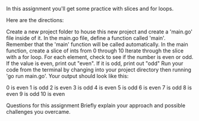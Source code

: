 In this assignment you'll get some practice with slices and for loops.

Here are the directions:

Create a new project folder to house this new project and create a 'main.go' file inside of it.
In the main.go file, define a function called 'main'.  Remember that the 'main' function will be called automatically.
In the main function, create a slice of ints from 0 through 10
Iterate through the slice with a for loop.  For each element, check to see if the number is even or odd.
If the value is even, print out "even".  If it is odd, print out "odd"
Run your code from the terminal by changing into your project directory then running 'go run main.go'.
Your output should look like this:

0 is even
1 is odd
2 is even
3 is odd
4 is even
5 is odd
6 is even
7 is odd
8 is even
9 is odd
10 is even


Questions for this assignment
Briefly explain your approach and possible challenges you overcame.